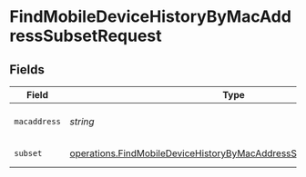 # FindMobileDeviceHistoryByMacAddressSubsetRequest


## Fields

| Field                                                                                                                                                      | Type                                                                                                                                                       | Required                                                                                                                                                   | Description                                                                                                                                                |
| ---------------------------------------------------------------------------------------------------------------------------------------------------------- | ---------------------------------------------------------------------------------------------------------------------------------------------------------- | ---------------------------------------------------------------------------------------------------------------------------------------------------------- | ---------------------------------------------------------------------------------------------------------------------------------------------------------- |
| `macaddress`                                                                                                                                               | *string*                                                                                                                                                   | :heavy_check_mark:                                                                                                                                         | Mac address to filter by                                                                                                                                   |
| `subset`                                                                                                                                                   | [operations.FindMobileDeviceHistoryByMacAddressSubsetPathParamSubset](../../models/operations/findmobiledevicehistorybymacaddresssubsetpathparamsubset.md) | :heavy_check_mark:                                                                                                                                         | Subset to filter by                                                                                                                                        |